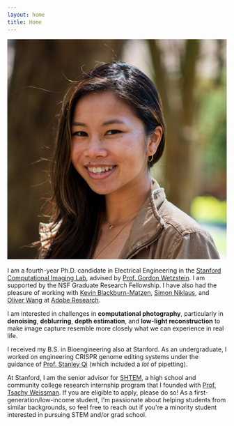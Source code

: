 ```yaml
---
layout: home
title: Home
---
```

![](assets/img/headshot.png)

I am a fourth-year Ph.D. candidate in Electrical Engineering in the [Stanford Computational Imaging Lab](https://www.computationalimaging.org/), 
advised by [Prof. Gordon Wetzstein](https://stanford.edu/~gordonwz/). I am supported by the NSF Graduate Research Fellowship. I have also had the pleasure of working with [Kevin Blackburn-Matzen](http://kmatzen.com/), [Simon Niklaus](https://sniklaus.com/welcome), and [Oliver Wang](http://www.oliverwang.info/) at [Adobe Research](https://research.adobe.com/). 

I am interested in challenges in **computational photography**, particularly in **denoising**, **deblurring**, **depth estimation**, and **low-light reconstruction** to make image capture resemble more closely what we can experience in real life. 

I received my B.S. in Bioengineering also at Stanford. As an undergraduate,
I worked on engineering CRISPR genome editing systems under the guidance of [Prof. Stanley Qi](https://med.stanford.edu/qilab/home.html) (which included a *lot* of pipetting). 

At Stanford, I am the senior advisor for [SHTEM](https://compression.stanford.edu/outreach/stem2shtem-summer-internships-high-schoolers-and-community-college-students), a high school and community college research internship program that I founded with [Prof. Tsachy Weissman](https://web.stanford.edu/~tsachy/). If you are eligible to apply, please do so! As a first-generation/low-income student, I'm passionate about helping students from similar backgrounds, so feel free to reach out if you're a minority student interested in pursuing STEM and/or grad school.
